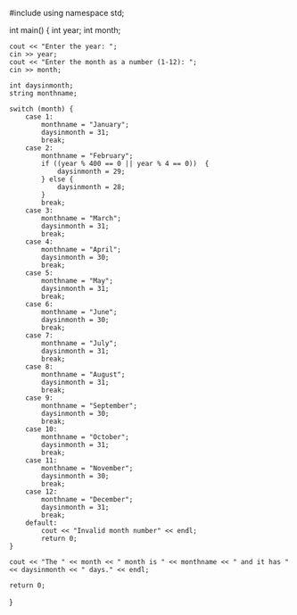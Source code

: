 #include <iostream>
using namespace std;

int main() {
    int year;
    int month;

    cout << "Enter the year: ";
    cin >> year;
    cout << "Enter the month as a number (1-12): ";
    cin >> month;

    int daysinmonth;
    string monthname;

    switch (month) {
        case 1:
            monthname = "January";
            daysinmonth = 31;
            break;
        case 2:
            monthname = "February";
            if ((year % 400 == 0 || year % 4 == 0))  {
                daysinmonth = 29;
            } else {
                daysinmonth = 28;
            }
            break;
        case 3:
            monthname = "March";
            daysinmonth = 31;
            break;
        case 4:
            monthname = "April";
            daysinmonth = 30;
            break;
        case 5:
            monthname = "May";
            daysinmonth = 31;
            break;
        case 6:
            monthname = "June";
            daysinmonth = 30;
            break;
        case 7:
            monthname = "July";
            daysinmonth = 31;
            break;
        case 8:
            monthname = "August";
            daysinmonth = 31;
            break;
        case 9:
            monthname = "September";
            daysinmonth = 30;
            break;
        case 10:
            monthname = "October";
            daysinmonth = 31;
            break;
        case 11:
            monthname = "November";
            daysinmonth = 30;
            break;
        case 12:
            monthname = "December";
            daysinmonth = 31;
            break;
        default:
            cout << "Invalid month number" << endl;
            return 0;
    }

    cout << "The " << month << " month is " << monthname << " and it has " << daysinmonth << " days." << endl;

    return 0;
}

